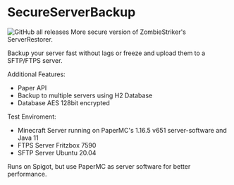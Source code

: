 # SecureServerBackup
<img alt="GitHub all releases" src="https://img.shields.io/github/downloads/kastenklicker/secureserverbackup/total">
More secure version of ZombieStriker's ServerRestorer.

Backup your server fast without lags or freeze and upload them to a SFTP/FTPS server.

Additional Features:
  - Paper API
  - Backup to multiple servers using H2 Database
  - Database AES 128bit encrypted

Test Enviroment:
  - Minecraft Server running on PaperMC's 1.16.5 v651 server-software and Java 11
  - FTPS Server Fritzbox 7590
  - SFTP Server Ubuntu 20.04

Runs on Spigot, but use PaperMC as server software for better performance.
